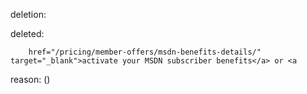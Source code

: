 deletion:

deleted:

		href="/pricing/member-offers/msdn-benefits-details/" target="_blank">activate your MSDN subscriber benefits</a> or <a

reason: ()


